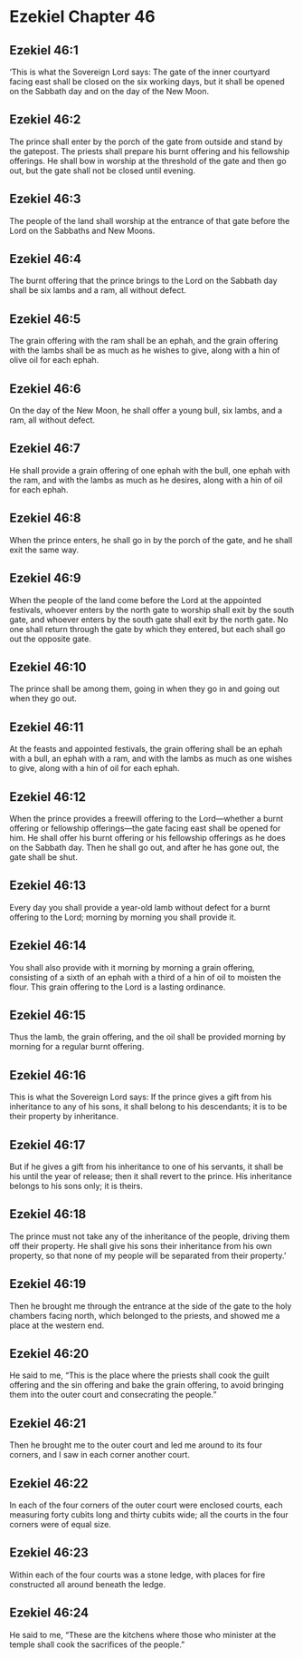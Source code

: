 # Ezekiel Chapter 46

## Ezekiel 46:1
‘This is what the Sovereign Lord says: The gate of the inner courtyard facing east shall be closed on the six working days, but it shall be opened on the Sabbath day and on the day of the New Moon.

## Ezekiel 46:2
The prince shall enter by the porch of the gate from outside and stand by the gatepost. The priests shall prepare his burnt offering and his fellowship offerings. He shall bow in worship at the threshold of the gate and then go out, but the gate shall not be closed until evening.

## Ezekiel 46:3
The people of the land shall worship at the entrance of that gate before the Lord on the Sabbaths and New Moons.

## Ezekiel 46:4
The burnt offering that the prince brings to the Lord on the Sabbath day shall be six lambs and a ram, all without defect.

## Ezekiel 46:5
The grain offering with the ram shall be an ephah, and the grain offering with the lambs shall be as much as he wishes to give, along with a hin of olive oil for each ephah.

## Ezekiel 46:6
On the day of the New Moon, he shall offer a young bull, six lambs, and a ram, all without defect.

## Ezekiel 46:7
He shall provide a grain offering of one ephah with the bull, one ephah with the ram, and with the lambs as much as he desires, along with a hin of oil for each ephah.

## Ezekiel 46:8
When the prince enters, he shall go in by the porch of the gate, and he shall exit the same way.

## Ezekiel 46:9
When the people of the land come before the Lord at the appointed festivals, whoever enters by the north gate to worship shall exit by the south gate, and whoever enters by the south gate shall exit by the north gate. No one shall return through the gate by which they entered, but each shall go out the opposite gate.

## Ezekiel 46:10
The prince shall be among them, going in when they go in and going out when they go out.

## Ezekiel 46:11
At the feasts and appointed festivals, the grain offering shall be an ephah with a bull, an ephah with a ram, and with the lambs as much as one wishes to give, along with a hin of oil for each ephah.

## Ezekiel 46:12
When the prince provides a freewill offering to the Lord—whether a burnt offering or fellowship offerings—the gate facing east shall be opened for him. He shall offer his burnt offering or his fellowship offerings as he does on the Sabbath day. Then he shall go out, and after he has gone out, the gate shall be shut.

## Ezekiel 46:13
Every day you shall provide a year-old lamb without defect for a burnt offering to the Lord; morning by morning you shall provide it.

## Ezekiel 46:14
You shall also provide with it morning by morning a grain offering, consisting of a sixth of an ephah with a third of a hin of oil to moisten the flour. This grain offering to the Lord is a lasting ordinance.

## Ezekiel 46:15
Thus the lamb, the grain offering, and the oil shall be provided morning by morning for a regular burnt offering.

## Ezekiel 46:16
This is what the Sovereign Lord says: If the prince gives a gift from his inheritance to any of his sons, it shall belong to his descendants; it is to be their property by inheritance.

## Ezekiel 46:17
But if he gives a gift from his inheritance to one of his servants, it shall be his until the year of release; then it shall revert to the prince. His inheritance belongs to his sons only; it is theirs.

## Ezekiel 46:18
The prince must not take any of the inheritance of the people, driving them off their property. He shall give his sons their inheritance from his own property, so that none of my people will be separated from their property.’

## Ezekiel 46:19
Then he brought me through the entrance at the side of the gate to the holy chambers facing north, which belonged to the priests, and showed me a place at the western end.

## Ezekiel 46:20
He said to me, “This is the place where the priests shall cook the guilt offering and the sin offering and bake the grain offering, to avoid bringing them into the outer court and consecrating the people.”

## Ezekiel 46:21
Then he brought me to the outer court and led me around to its four corners, and I saw in each corner another court.

## Ezekiel 46:22
In each of the four corners of the outer court were enclosed courts, each measuring forty cubits long and thirty cubits wide; all the courts in the four corners were of equal size.

## Ezekiel 46:23
Within each of the four courts was a stone ledge, with places for fire constructed all around beneath the ledge.

## Ezekiel 46:24
He said to me, “These are the kitchens where those who minister at the temple shall cook the sacrifices of the people.”
